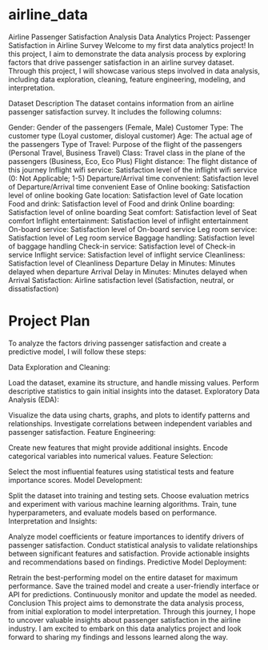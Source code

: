 # airline_data
Airline Passenger Satisfaction Analysis
Data Analytics Project: Passenger Satisfaction in Airline Survey
Welcome to my first data analytics project! In this project, I aim to demonstrate the data analysis process by exploring factors that drive passenger satisfaction in an airline survey dataset. Through this project, I will showcase various steps involved in data analysis, including data exploration, cleaning, feature engineering, modeling, and interpretation.

Dataset Description
The dataset contains information from an airline passenger satisfaction survey. It includes the following columns:

Gender: Gender of the passengers (Female, Male)
Customer Type: The customer type (Loyal customer, disloyal customer)
Age: The actual age of the passengers
Type of Travel: Purpose of the flight of the passengers (Personal Travel, Business Travel)
Class: Travel class in the plane of the passengers (Business, Eco, Eco Plus)
Flight distance: The flight distance of this journey
Inflight wifi service: Satisfaction level of the inflight wifi service (0: Not Applicable; 1-5)
Departure/Arrival time convenient: Satisfaction level of Departure/Arrival time convenient
Ease of Online booking: Satisfaction level of online booking
Gate location: Satisfaction level of Gate location
Food and drink: Satisfaction level of Food and drink
Online boarding: Satisfaction level of online boarding
Seat comfort: Satisfaction level of Seat comfort
Inflight entertainment: Satisfaction level of inflight entertainment
On-board service: Satisfaction level of On-board service
Leg room service: Satisfaction level of Leg room service
Baggage handling: Satisfaction level of baggage handling
Check-in service: Satisfaction level of Check-in service
Inflight service: Satisfaction level of inflight service
Cleanliness: Satisfaction level of Cleanliness
Departure Delay in Minutes: Minutes delayed when departure
Arrival Delay in Minutes: Minutes delayed when Arrival
Satisfaction: Airline satisfaction level (Satisfaction, neutral, or dissatisfaction)



# Project Plan
To analyze the factors driving passenger satisfaction and create a predictive model, I will follow these steps:

Data Exploration and Cleaning:

Load the dataset, examine its structure, and handle missing values.
Perform descriptive statistics to gain initial insights into the dataset.
Exploratory Data Analysis (EDA):

Visualize the data using charts, graphs, and plots to identify patterns and relationships.
Investigate correlations between independent variables and passenger satisfaction.
Feature Engineering:

Create new features that might provide additional insights.
Encode categorical variables into numerical values.
Feature Selection:

Select the most influential features using statistical tests and feature importance scores.
Model Development:

Split the dataset into training and testing sets.
Choose evaluation metrics and experiment with various machine learning algorithms.
Train, tune hyperparameters, and evaluate models based on performance.
Interpretation and Insights:

Analyze model coefficients or feature importances to identify drivers of passenger satisfaction.
Conduct statistical analysis to validate relationships between significant features and satisfaction.
Provide actionable insights and recommendations based on findings.
Predictive Model Deployment:

Retrain the best-performing model on the entire dataset for maximum performance.
Save the trained model and create a user-friendly interface or API for predictions.
Continuously monitor and update the model as needed.
Conclusion
This project aims to demonstrate the data analysis process, from initial exploration to model interpretation. Through this journey, I hope to uncover valuable insights about passenger satisfaction in the airline industry. I am excited to embark on this data analytics project and look forward to sharing my findings and lessons learned along the way.
